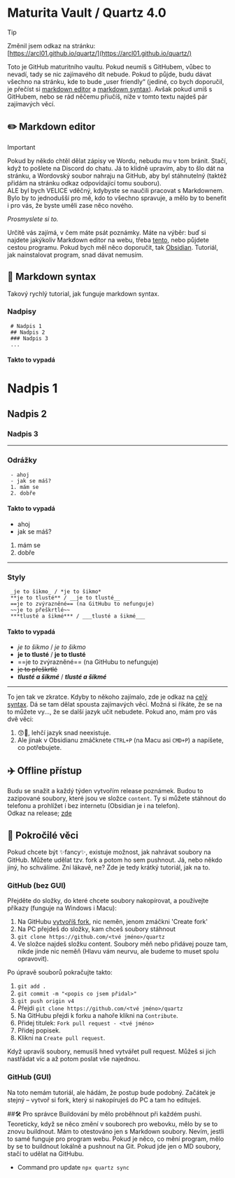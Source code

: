 # Maturita Vault / Quartz 4.0

> [!TIP]
> Změnil jsem odkaz na stránku:  
> [https://arcl01.github.io/quartz/](https://arcl01.github.io/quartz/)

Toto je GitHub maturitního vaultu. Pokud neumíš s GitHubem, vůbec to nevadí, tady se nic zajímavého dít nebude. Pokud to půjde, budu dávat všechno na stránku, kde to bude „user friendly“ (jediné, co bych doporučil, je přečíst si [markdown editor](#✏️-markdown-editor) a [markdown syntax](#📜-markdown-syntax)). Avšak pokud umíš s GitHubem, nebo se rád něčemu přiučíš, níže v tomto textu najdeš pár zajímavých věcí.

## ✏️ Markdown editor
> [!IMPORTANT]
> Pokud by někdo chtěl dělat zápisy ve Wordu, nebudu mu v tom bránit. Stačí, když to pošlete na Discord do chatu. Já to klidně upravím, aby to šlo dát na stránku, a Wordovský soubor nahraju na GitHub, aby byl stáhnutelný (taktéž přidám na stránku odkaz odpovídající tomu souboru).  
> ALE byl bych VELICE vděčný, kdybyste se naučili pracovat s Markdownem. Bylo by to jednodušší pro mě, kdo to všechno spravuje, a mělo by to benefit i pro vás, že byste uměli zase něco nového.
>
> _Prosmyslete si to._

Určitě vás zajímá, v čem máte psát poznámky. Máte na výběr: buď si najdete jakýkoliv Markdown editor na webu, třeba [tento](https://stackedit.io/), nebo půjdete cestou programu. Pokud bych měl něco doporučit, tak [Obsidian](https://obsidian.md/download). Tutoriál, jak nainstalovat program, snad dávat nemusím.

## 📜 Markdown syntax
Takový rychlý tutorial, jak funguje markdown syntax.
### Nadpisy
```
 # Nadpis 1
 ## Nadpis 2
 ### Nadpis 3
 ...
```
#### Takto to vypadá
 # Nadpis 1
 ## Nadpis 2
 ### Nadpis 3
 ---
### Odrážky
```
 - ahoj
 - jak se máš?
 1. mám se
 2. dobře
```
#### Takto to vypadá
 - ahoj
 - jak se máš?
 1. mám se
 2. dobře
---
### Styly
```
 _je to šikmo_ / *je to šikmo*
 **je to tlusté** / __je to tlusté__
 ==je to zvýrazněné== (na GitHubu to nefunguje)
 ~~je to přeškrtlé~~
 ***tlusté a šikmé*** / ___tlusté a šikmé___
```
#### Takto to vypadá
- _je to šikmo_ / *je to šikmo*
- **je to tlusté** / __je to tlusté__
- ==je to zvýrazněné== (na GitHubu to nefunguje)
- ~~je to přeškrtlé~~
- ***tlusté a šikmé*** / ___tlusté a šikmé___

---

To jen tak ve zkratce. Kdyby to někoho zajímalo, zde je odkaz na [celý syntax](https://help.obsidian.md/Editing+and+formatting/Basic+formatting+syntax). Dá se tam dělat spousta zajímavých věcí. Možná si říkáte, že se na to můžete vy..., že se další jazyk učit nebudete. Pokud ano, mám pro vás dvě věci:  
1. 😙🖕, lehčí jazyk snad neexistuje.  
2. Ale jinak v Obsidianu zmáčknete `CTRL+P` (na Macu asi `CMD+P`) a napíšete, co potřebujete.

## ✈️ Offline přístup
Budu se snažit a každý týden vytvořím release poznámek. Budou to zazipované soubory, které jsou ve složce `content`. Ty si můžete stáhnout do telefonu a prohlížet i bez internetu (Obsidian je i na telefon).  
Odkaz na release; [zde](https://github.com/ARCL01/quartz/releases)

## 🧪 Pokročilé věci
Pokud chcete být ✨fancy✨, existuje možnost, jak nahrávat soubory na GitHub. Můžete udělat tzv. fork a potom ho sem pushnout. Já, nebo někdo jiný, ho schválíme. Zní lákavě, ne? Zde je tedy krátký tutoriál, jak na to.

### GitHub (bez GUI)
Přejděte do složky, do které chcete soubory nakopírovat, a používejte příkazy (funguje na Windows i Macu):
1. Na GitHubu [vytvoříš fork](https://github.com/ARCL01/quartz/fork), nic neměn, jenom zmáčkni 'Create fork'
2. Na PC přejdeš do složky, kam chceš soubory stáhnout
3. ```git clone https://github.com/<tvé jméno>/quartz```
4. Ve složce najdeš složku content. Soubory měň nebo přidávej pouze tam, nikde jinde nic neměň (Hlavu vám neurvu, ale budeme to muset spolu opravovit).

Po úpravě souborů pokračujte takto:
1. ```git add .```
2. ```git commit -m "<popis co jsem přidal>"```
3. ```git push origin v4```
4. Přejdi ```git clone https://github.com/<tvé jméno>/quartz```
5. Na GitHubu přejdi k forku a nahoře klikni na ```Contribute```.
6. Přidej titulek: ```Fork pull request - <tvé jméno>```
7. Přidej popisek.
8. Klikni na ```Create pull request```.

Když upravíš soubory, nemusíš hned vytvářet pull request. Můžeš si jich nastřádat víc a až potom poslat vše najednou.

### GitHub (GUI)
Na toto nemám tutoriál, ale hádám, že postup bude podobný. Začátek je stejný – vytvoř si fork, který si nakopíruješ do PC a tam ho edituješ.

##🛠️ Pro správce
Buildování by mělo proběhnout při každém pushi. Teoreticky, když se něco změní v souborech pro webovku, mělo by se to znovu buildnout. Mám to otestováno jen s Markdown soubory. Nevím, jestli to samé funguje pro program webu. Pokud je něco, co mění program, mělo by se to buildnout lokálně a pushnout na Git. Pokud jde jen o MD soubory, stačí to udělat na GitHubu.
- Command pro update `npx quartz sync`
